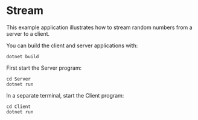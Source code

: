 # Stream

This example application illustrates how to stream random numbers from a server to a client.

You can build the client and server applications with:

``` shell
dotnet build
```

First start the Server program:

```shell
cd Server
dotnet run
```

In a separate terminal, start the Client program:

```shell
cd Client
dotnet run
```
